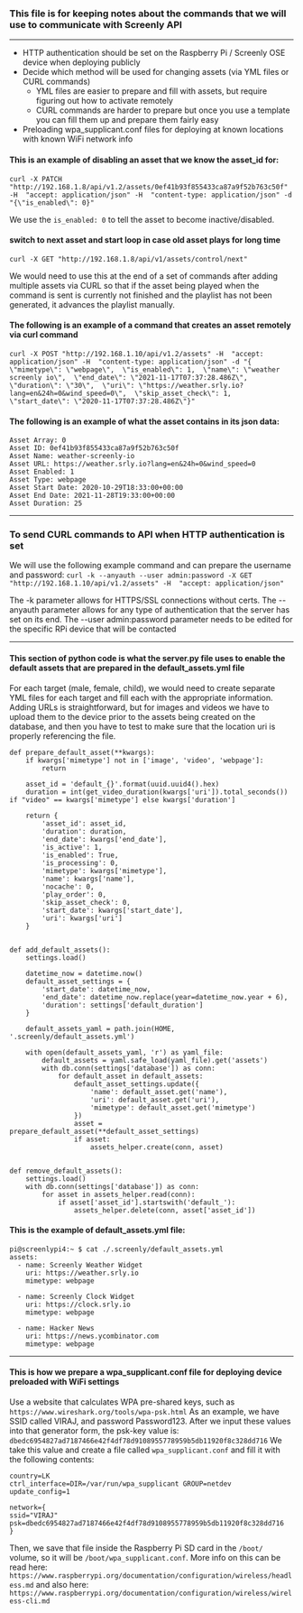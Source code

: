 ### This file is for keeping notes about the commands that we will use to communicate with Screenly API
---

- HTTP authentication should be set on the Raspberry Pi / Screenly OSE device when deploying publicly
- Decide which method will be used for changing assets (via YML files or CURL commands)
  - YML files are easier to prepare and fill with assets, but require figuring out how to activate remotely
  - CURL commands are harder to prepare but once you use a template you can fill them up and prepare them fairly easy
- Preloading wpa_supplicant.conf files for deploying at known locations with known WiFi network info

#### This is an example of disabling an asset that we know the asset_id for:
```
curl -X PATCH "http://192.168.1.8/api/v1.2/assets/0ef41b93f855433ca87a9f52b763c50f" -H  "accept: application/json" -H  "content-type: application/json" -d "{\"is_enabled\": 0}"
```
We use the `is_enabled: 0` to tell the asset to become inactive/disabled.


#### switch to next asset and start loop in case old asset plays for long time
```
curl -X GET "http://192.168.1.8/api/v1/assets/control/next"
```

We would need to use this at the end of a set of commands after adding multiple assets via CURL so that if the asset being played when the command is sent is currently not finished and the playlist has not been generated, it advances the playlist manually.

#### The following is an example of a command that creates an asset remotely via curl command
```
curl -X POST "http://192.168.1.10/api/v1.2/assets" -H  "accept: application/json" -H  "content-type: application/json" -d "{  \"mimetype\": \"webpage\",  \"is_enabled\": 1,  \"name\": \"weather screenly io\",  \"end_date\": \"2021-11-17T07:37:28.486Z\",  \"duration\": \"30\",  \"uri\": \"https://weather.srly.io?lang=en&24h=0&wind_speed=0\",  \"skip_asset_check\": 1,  \"start_date\": \"2020-11-17T07:37:28.486Z\"}"
```

#### The following is an example of what the asset contains in its json data:
```
Asset Array: 0
Asset ID: 0ef41b93f855433ca87a9f52b763c50f
Asset Name: weather-screenly-io
Asset URL: https://weather.srly.io?lang=en&24h=0&wind_speed=0
Asset Enabled: 1
Asset Type: webpage
Asset Start Date: 2020-10-29T18:33:00+00:00
Asset End Date: 2021-11-28T19:33:00+00:00
Asset Duration: 25
```

---
### To send CURL commands to API when HTTP authentication is set

We will use the following example command and can prepare the username and password:
`curl -k --anyauth --user admin:password -X GET "http://192.168.1.10/api/v1.2/assets" -H  "accept: application/json"`

The -k parameter allows for HTTPS/SSL connections without certs.
The --anyauth parameter allows for any type of authentication that the server has set on its end.
The --user admin:password parameter needs to be edited for the specific RPi device that will be contacted

---
#### This section of python code is what the server.py file uses to enable the default assets that are prepared in the default_assets.yml file

For each target (male, female, child), we would need to create separate YML files for each target and fill each with the appropriate information.
Adding URLs is straightforward, but for images and videos we have to upload them to the device prior to the assets being created on the database, and then you have to test to make sure that the location uri is properly referencing the file.
```
def prepare_default_asset(**kwargs):
    if kwargs['mimetype'] not in ['image', 'video', 'webpage']:
        return

    asset_id = 'default_{}'.format(uuid.uuid4().hex)
    duration = int(get_video_duration(kwargs['uri']).total_seconds()) if "video" == kwargs['mimetype'] else kwargs['duration']

    return {
        'asset_id': asset_id,
        'duration': duration,
        'end_date': kwargs['end_date'],
        'is_active': 1,
        'is_enabled': True,
        'is_processing': 0,
        'mimetype': kwargs['mimetype'],
        'name': kwargs['name'],
        'nocache': 0,
        'play_order': 0,
        'skip_asset_check': 0,
        'start_date': kwargs['start_date'],
        'uri': kwargs['uri']
    }


def add_default_assets():
    settings.load()

    datetime_now = datetime.now()
    default_asset_settings = {
        'start_date': datetime_now,
        'end_date': datetime_now.replace(year=datetime_now.year + 6),
        'duration': settings['default_duration']
    }

    default_assets_yaml = path.join(HOME, '.screenly/default_assets.yml')

    with open(default_assets_yaml, 'r') as yaml_file:
        default_assets = yaml.safe_load(yaml_file).get('assets')
        with db.conn(settings['database']) as conn:
            for default_asset in default_assets:
                default_asset_settings.update({
                    'name': default_asset.get('name'),
                    'uri': default_asset.get('uri'),
                    'mimetype': default_asset.get('mimetype')
                })
                asset = prepare_default_asset(**default_asset_settings)
                if asset:
                    assets_helper.create(conn, asset)


def remove_default_assets():
    settings.load()
    with db.conn(settings['database']) as conn:
        for asset in assets_helper.read(conn):
            if asset['asset_id'].startswith('default_'):
                assets_helper.delete(conn, asset['asset_id'])
```

#### This is the example of default_assets.yml file:
```
pi@screenlypi4:~ $ cat ./.screenly/default_assets.yml 
assets:
  - name: Screenly Weather Widget
    uri: https://weather.srly.io
    mimetype: webpage

  - name: Screenly Clock Widget
    uri: https://clock.srly.io
    mimetype: webpage

  - name: Hacker News
    uri: https://news.ycombinator.com
    mimetype: webpage
```
---
#### This is how we prepare a wpa_supplicant.conf file for deploying device preloaded with WiFi settings

Use a website that calculates WPA pre-shared keys, such as `https://www.wireshark.org/tools/wpa-psk.html`
As an example, we have SSID called VIRAJ, and password Password123.
After we input these values into that generator form, the psk-key value is: `dbedc6954827ad7187466e42f4df78d9108955778959b5db11920f8c328dd716`
We take this value and create a file called `wpa_supplicant.conf` and fill it with the following contents:
```
country=LK
ctrl_interface=DIR=/var/run/wpa_supplicant GROUP=netdev
update_config=1

network={
ssid="VIRAJ"
psk=dbedc6954827ad7187466e42f4df78d9108955778959b5db11920f8c328dd716
}
```

Then, we save that file inside the Raspberry Pi SD card in the `/boot/` volume, so it will be `/boot/wpa_supplicant.conf`.
More info on this can be read here: `https://www.raspberrypi.org/documentation/configuration/wireless/headless.md`
and also here: `https://www.raspberrypi.org/documentation/configuration/wireless/wireless-cli.md`
